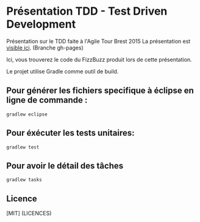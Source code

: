 # Présentation TDD - Test Driven Development

Présentation sur le TDD faite à l'Agile Tour Brest 2015
La présentation est [visible ici](http://jefflefoll.github.io/pres-tdd-agiletour-brest2015). (Branche gh-pages)

Ici, vous trouverez le code du FizzBuzz produit lors de cette présentation.

Le projet utilise Gradle comme outil de build.

## Pour générer les fichiers specifique à éclipse en ligne de commande : 
`gradlew eclipse`

## Pour éxécuter les tests unitaires:
`gradlew test`

## Pour avoir le détail des tâches
`gradlew tasks`

## Licence
[MIT] (LICENCES)